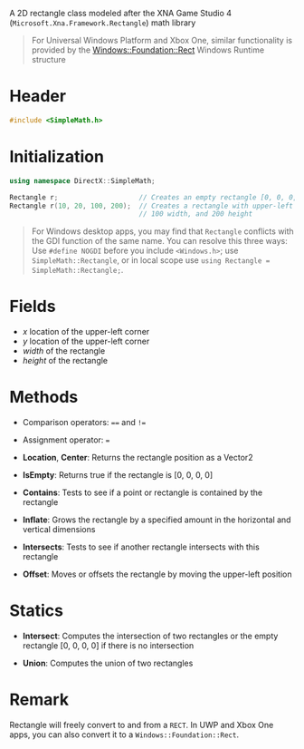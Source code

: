 A 2D rectangle class modeled after the XNA Game Studio 4 (``Microsoft.Xna.Framework.Rectangle``) math library

> For Universal Windows Platform and Xbox One, similar functionality is provided by the [Windows::Foundation::Rect](https://docs.microsoft.com/en-us/uwp/api/Windows.Foundation.Rect) Windows Runtime structure

# Header
```cpp
#include <SimpleMath.h>
```

# Initialization

```cpp
using namespace DirectX::SimpleMath;

Rectangle r;                    // Creates an empty rectangle [0, 0, 0, 0]
Rectangle r(10, 20, 100, 200);  // Creates a rectangle with upper-left [10,20]
                                // 100 width, and 200 height
```

> For Windows desktop apps, you may find that ``Rectangle`` conflicts with the GDI function of the same name. You can resolve this three ways: Use ``#define NOGDI`` before you include ``<Windows.h>``; use ``SimpleMath::Rectangle``, or in local scope use ``using Rectangle = SimpleMath::Rectangle;``.

# Fields
* *x* location of the upper-left corner
* *y* location of the upper-left corner
* *width* of the rectangle
* *height* of the rectangle

# Methods
* Comparison operators: ``==`` and ``!=``
* Assignment operator: ``=``

* **Location**, **Center**: Returns the rectangle position as a Vector2

* **IsEmpty**: Returns true if the rectangle is [0, 0, 0, 0]

* **Contains**: Tests to see if a point or rectangle is contained by the rectangle

* **Inflate**: Grows the rectangle by a specified amount in the horizontal and vertical dimensions

* **Intersects**: Tests to see if another rectangle intersects with this rectangle

* **Offset**: Moves or offsets the rectangle by moving the upper-left position

# Statics
* **Intersect**: Computes the intersection of two rectangles or the empty rectangle [0, 0, 0, 0] if there is no intersection

* **Union**: Computes the union of two rectangles

# Remark
Rectangle will freely convert to and from a ``RECT``. In UWP and Xbox One apps, you can also convert it to a ``Windows::Foundation::Rect``.
